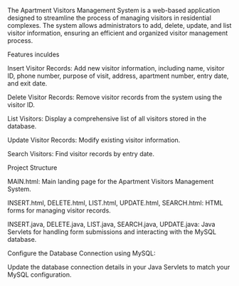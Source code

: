 The Apartment Visitors Management System is a web-based application designed to streamline the process of managing visitors in residential complexes. 
The system allows administrators to add, delete, update, and list visitor information, ensuring an efficient and organized visitor management process.

Features inculdes

Insert Visitor Records: Add new visitor information, including name, visitor ID, phone number, purpose of visit, address, apartment number, entry date, and exit date.

Delete Visitor Records: Remove visitor records from the system using the visitor ID.

List Visitors: Display a comprehensive list of all visitors stored in the database.

Update Visitor Records: Modify existing visitor information.

Search Visitors: Find visitor records by entry date.

Project Structure

MAIN.html: Main landing page for the Apartment Visitors Management System.

INSERT.html, DELETE.html, LIST.html, UPDATE.html, SEARCH.html: HTML forms for managing visitor records.

INSERT.java, DELETE.java, LIST.java, SEARCH.java, UPDATE.java: Java Servlets for handling form submissions and interacting with the MySQL database.

Configure the Database Connection using MySQL:

Update the database connection details in your Java Servlets to match your MySQL configuration.

